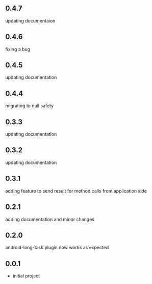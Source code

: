 ## 0.4.7

updating documentaion
## 0.4.6

fixing a bug
## 0.4.5

updating documentation 
## 0.4.4

migrating to null safety
## 0.3.3

updating documentation

## 0.3.2

updating documentation

## 0.3.1

adding feature to send result for method calls from application side

## 0.2.1

adding documentation and minor changes

## 0.2.0

android-long-task plugin now works as expected

## 0.0.1

* initial project
